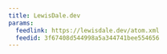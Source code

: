 ```yaml
---
title: LewisDale.dev
params:
  feedlink: https://lewisdale.dev/atom.xml
  feedid: 3f67408d544998a5a344741bee554656
---
```

